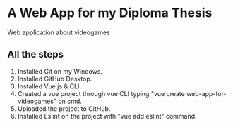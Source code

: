 # A Web App for my Diploma Thesis
 Web application about videogames

## All the steps 

1. Installed Git on my Windows.
2. Installed GitHub Desktop.
3. Installed Vue.js & CLI.
4. Created a vue project through vue CLI typing "vue create web-app-for-videogames" on cmd.
5. Uploaded the project to GitHub.
6. Installed Eslint on the project with "vue add eslint" command.
